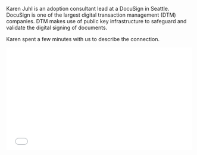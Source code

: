Karen Juhl is an adoption consultant lead at a DocuSign in Seattle. DocuSign is one of the largest digital transaction management (DTM) companies.  DTM makes use of public key infrastructure to safeguard and validate the digital signing of documents.

Karen spent a few minutes with us to describe the connection. 
<div>
  <iframe src="//player.vimeo.com/video/236658055" width="500" height="275" frameborder="0" webkitallowfullscreen mozallowfullscreen allowfullscreen></iframe>
</div>